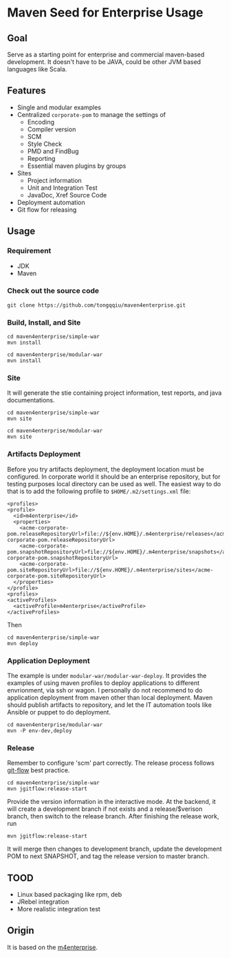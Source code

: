 Maven Seed for Enterprise Usage
================


## Goal

Serve as a starting point for enterprise and commercial maven-based development.
It doesn't have to be JAVA, could be other JVM based languages like Scala.


## Features

- Single and modular examples
- Centralized `corporate-pom` to manage the settings of
    - Encoding
    - Compiler version
    - SCM
    - Style Check
    - PMD and FindBug
    - Reporting
    - Essential maven plugins by groups
- Sites
    - Project information
    - Unit and Integration Test
    - JavaDoc, Xref Source Code
- Deployment automation
- Git flow for releasing



## Usage


### Requirement

- JDK
- Maven

### Check out the source code

```
git clone https://github.com/tongqqiu/maven4enterprise.git
```

### Build, Install, and Site


```
cd maven4enterprise/simple-war
mvn install

cd maven4enterprise/modular-war
mvn install
```

### Site

It will generate the stie containing project information, test reports, and java documentations.

```
cd maven4enterprise/simple-war
mvn site

cd maven4enterprise/modular-war
mvn site
```


### Artifacts Deployment

Before you try artifacts deployment, the deployment location must be configured.
In corporate world it should be an enterprise repository, but for testing purposes local directory can be used as well.
The easiest way to do that is to add the following profile to `$HOME/.m2/settings.xml` file:

```
<profiles>
<profile>
  <id>m4enterprise</id>
  <properties>
    <acme-corporate-pom.releaseRepositoryUrl>file://${env.HOME}/.m4enterprise/releases</acme-corporate-pom.releaseRepositoryUrl>
    <acme-corporate-pom.snapshotRepositoryUrl>file://${env.HOME}/.m4enterprise/snapshots</acme-corporate-pom.snapshotRepositoryUrl>
    <acme-corporate-pom.siteRepositoryUrl>file://${env.HOME}/.m4enterprise/sites</acme-corporate-pom.siteRepositoryUrl>
  </properties>
</profile>
<profiles>
<activeProfiles>
  <activeProfile>m4enterprise</activeProfile>
</activeProfiles>
```


Then

```
cd maven4enterprise/simple-war
mvn deploy
```

### Application Deployment

The example is under `modular-war/modular-war-deploy`. It provides the examples of using maven profiles to deploy applications to different envrionment, via ssh or wagon.
I personally do not recommend to do application deployment from maven other than local deployment. Maven should publish artifacts to repository,
and let the IT automation tools like Ansible or puppet to do deployment.



```
cd maven4enterprise/modular-war
mvn -P env-dev,deploy
```


### Release

Remember to configure 'scm' part correctly.
The release process follows [git-flow](https://www.atlassian.com/git/tutorials/comparing-workflows/gitflow-workflow) best practice.

```
cd maven4enterprise/simple-war
mvn jgitflow:release-start
```

Provide the version information in the interactive mode. At the backend, it will create a development branch if not exists and a release/$verison branch,
then switch to the release branch. After finishing the release work, run

```
mvn jgitflow:release-start
```

It will merge then changes to development branch, update the development POM to next SNAPSHOT, and tag the release version to master branch.


## TOOD

- Linux based packaging like rpm, deb
- JRebel integration
- More realistic integration test


## Origin

It is based on the [m4enterprise](https://code.google.com/p/m4enterprise/).

